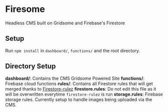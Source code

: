 # Firesome

Headless CMS built on Gridsome and Firebase's Firestore

## Setup

Run `npm install` in `dashboard/`, `functions/` and the root directory.

## Directory Setup

  **dashboard/**: Contains the CMS Gridsome Powered Site
  **functions/**: Firebase cloud functions
  **rules/**: Contains all Firestore rules that will get merged thanks to [Firestore-rulez](https://github.com/lupas/firestore-rulez)
  **firestore.rules**: Do not edit this file as it will be overwritten everytime `firestore-rulez` is run
  **storage.rules**: Firebase storage rules. Currently setup to handle images being uploaded via the CMS.